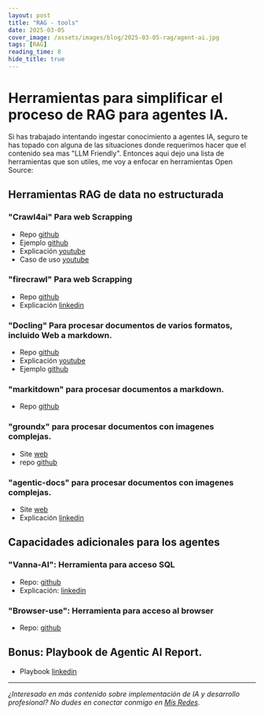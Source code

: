 ```yaml
---
layout: post
title: "RAG - tools"
date: 2025-03-05
cover_image: /assets/images/blog/2025-03-05-rag/agent-ai.jpg
tags: [RAG]
reading_time: 8
hide_title: true
---
```


# Herramientas para simplificar el proceso de RAG para agentes IA.

Si has trabajado intentando ingestar conocimiento a agentes IA, seguro te has topado con alguna de las situaciones donde requerimos hacer que el contenido sea mas "LLM Friendly". Entonces aqui dejo una lista de herramientas que son utiles, me voy a enfocar en herramientas Open Source:

## Herramientas RAG de data no estructurada

### "Crawl4ai" Para web Scrapping

- Repo [github](https://github.com/unclecode/crawl4ai)
- Ejemplo [github](https://github.com/coleam00/ottomator-agents/tree/main/crawl4AI-agent)
- Explicación [youtube](https://www.youtube.com/watch?v=JWfNLF_g_V0)
- Caso de uso [youtube](https://www.youtube.com/watch?v=c5dw_jsGNBk)

### "firecrawl" Para web Scrapping

- Repo [github](https://github.com/mendableai/firecrawl)
- Explicación [linkedin](https://www.linkedin.com/posts/sumanth077_turn-any-website-into-llm-ready-data-in-just-activity-7302218718896365569-DQLp?utm_source=share&utm_medium=member_android&rcm=ACoAAAbQ460B_ZCRrnG31S6y-f-1CvMQkoHwKVE)

### "Docling" Para procesar documentos de varios formatos, incluido Web a markdown.

- Repo [github](https://github.com/DS4SD/docling)
- Explicación [youtube](https://youtu.be/9lBTS5dM27c?si=ad-wFEs5ifgiRi60)
- Ejemplo [github](https://youtu.be/9lBTS5dM27c?si=ad-wFEs5ifgiRi60)

### "markitdown" para procesar documentos a markdown.

- Repo [github](https://github.com/microsoft/markitdown)

### "groundx" para procesar documentos con imagenes complejas.

- Site [web](https://www.eyelevel.ai/)
- repo [github](https://github.com/eyelevelai/groundx-on-prem)

### "agentic-docs" para procesar documentos con imagenes complejas.

- Site [web](https://landing.ai/agentic-document-extraction)
- Explicación [linkedin](https://www.linkedin.com/posts/andrewyng_announcing-agentic-document-extraction-ugcPost-7300949604726910976-i1Aj?utm_source=share&utm_medium=member_android&rcm=ACoAAAbQ460B_ZCRrnG31S6y-f-1CvMQkoHwKVE)

## Capacidades adicionales para los agentes

### "Vanna-AI": Herramienta para acceso SQL 

- Repo: [github](https://github.com/vanna-ai/vanna)
- Explicación: [linkedin](https://www.linkedin.com/feed/update/urn:li:activity:7299752675816919040?updateEntityUrn=urn%3Ali%3Afs_updateV2%3A%28urn%3Ali%3Aactivity%3A7299752675816919040%2CFEED_DETAIL%2CEMPTY%2CDEFAULT%2Cfalse%29)

### "Browser-use": Herramienta para acceso al browser 

- Repo: [github](https://github.com/browser-use/browser-use)

## Bonus: Playbook de Agentic AI Report.

- Playbook [linkedin](https://www.linkedin.com/posts/alexwang2911_agentic-ai-report-activity-7296811921322692608-3oaL?utm_source=share&utm_medium=member_android&rcm=ACoAAAbQ460B_ZCRrnG31S6y-f-1CvMQkoHwKVE)

---
*¿Interesado en más contenido sobre implementación de IA y desarrollo profesional? No dudes en conectar conmigo en [Mis Redes](https://ronaldmego.github.io/contact/).*